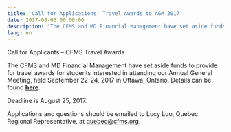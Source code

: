 ```yaml
---
title: 'Call for Applications: Travel Awards to AGM 2017'
date: 2017-08-03 00:00:00
description: "The CFMS and MD Financial Management have set aside funds to provide for\_travel awards for students interested in attending our Annual General Meeting, held September 22-24, 2017 in Ottawa, Ontario."
lang: en
---
```



Call for Applicants – CFMS Travel Awards

The CFMS and MD Financial Management have set aside funds to provide for travel awards for students interested in attending our Annual General Meeting, held September 22-24, 2017 in Ottawa, Ontario. Details can be found [**here**](https://www.cfms.org/resources/md-travel-awards.html).

Deadline is August 25, 2017.

Applications and questions should be emailed to Lucy Luo, Quebec Regional Representative, at [quebec@cfms.org](javascript:void(location.href='mailto:'+String.fromCharCode(113,117,101,98,101,99,64,99,102,109,115,46,111,114,103))).